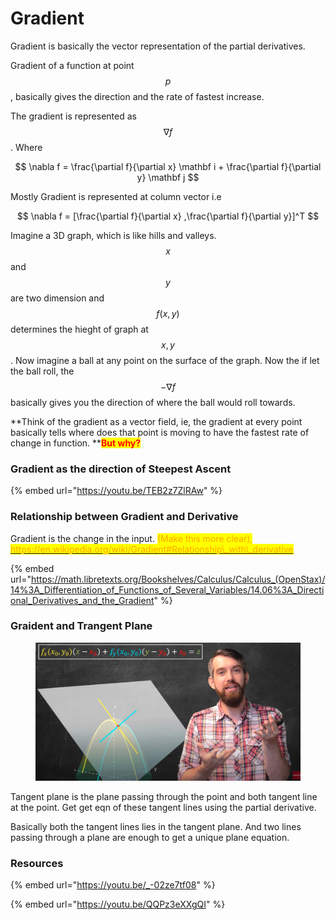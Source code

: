 # Gradient

Gradient is basically the vector representation of the partial derivatives.&#x20;

Gradient of a function at point $$p$$, basically gives the direction and the rate of fastest increase.&#x20;

The gradient is represented as $$\nabla f$$. Where

$$
\nabla f = \frac{\partial f}{\partial x} \mathbf i +  \frac{\partial f}{\partial y} \mathbf j
$$

Mostly Gradient is represented at column vector i.e

$$
\nabla f = [\frac{\partial f}{\partial x} ,\frac{\partial f}{\partial y}]^T
$$

Imagine a 3D graph, which is like hills and valleys. $$x$$and $$y$$ are two dimension and $$f(x,y)$$ determines the hieght of graph at $$x,y$$. Now imagine a ball at any point on the surface of the graph. Now the if let the ball roll, the $$- \nabla f$$basically gives you the direction of where the ball would roll towards.&#x20;

**Think of the gradient as a vector field, ie, the gradient at every point basically tells where does that point is moving to have the fastest rate of change in function.  **<mark style="color:red;">**But why?**</mark>

### Gradient as the direction of Steepest Ascent

{% embed url="https://youtu.be/TEB2z7ZlRAw" %}

### Relationship between Gradient and Derivative

Gradient is the change in the input. <mark style="color:orange;">(Make this more clear),</mark> [<mark style="color:orange;">https://en.wikipedia.org/wiki/Gradient#Relationship\_with\_derivative</mark>](https://en.wikipedia.org/wiki/Gradient#Relationship\_with\_derivative)

{% embed url="https://math.libretexts.org/Bookshelves/Calculus/Calculus_(OpenStax)/14%3A_Differentiation_of_Functions_of_Several_Variables/14.06%3A_Directional_Derivatives_and_the_Gradient" %}

### Graident and Trangent Plane

<figure><img src="../../.gitbook/assets/image (169).png" alt=""><figcaption></figcaption></figure>

Tangent plane is the plane passing through the point and both tangent line at the point. Get get eqn of these tangent lines using the partial derivative.

Basically both the tangent lines lies in the tangent plane. And two lines passing through a plane are enough to get a unique plane equation.&#x20;



### Resources

{% embed url="https://youtu.be/_-02ze7tf08" %}

{% embed url="https://youtu.be/QQPz3eXXgQI" %}

###

### &#x20;
